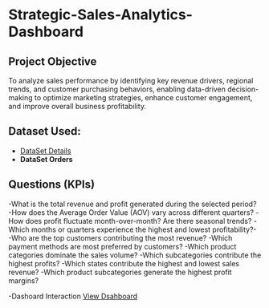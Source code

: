 # Strategic-Sales-Analytics-Dashboard
## Project Objective
To analyze sales performance by identifying key revenue drivers, regional trends, and customer purchasing behaviors, enabling data-driven decision-making to optimize marketing strategies, enhance customer engagement, and improve overall business profitability.

## Dataset Used:
- <a href="https://github.com/Sushant7890/Strategic-Sales-Analytics-Dashboard/blob/main/Details.csv">DataSet Details</a>
- <b href="https://github.com/Sushant7890/Strategic-Sales-Analytics-Dashboard/blob/main/Orders.csv">DataSet Orders</b>

##  Questions (KPIs)
-What is the total revenue and profit generated during the selected period?
-How does the Average Order Value (AOV) vary across different quarters?
-How does profit fluctuate month-over-month? Are there seasonal trends?
-Which months or quarters experience the highest and lowest profitability?-
-Who are the top customers contributing the most revenue?
-Which payment methods are most preferred by customers?
-Which product categories dominate the sales volume?
-Which subcategories contribute the highest profits?
-Which states contribute the highest and lowest sales revenue?
-Which product subcategories generate the highest profit margins?

-Dashoard Interaction <a href="https://github.com/Sushant7890/Strategic-Sales-Analytics-Dashboard/blob/main/Sales%20Analysis.png">View Dsahboard</a>
